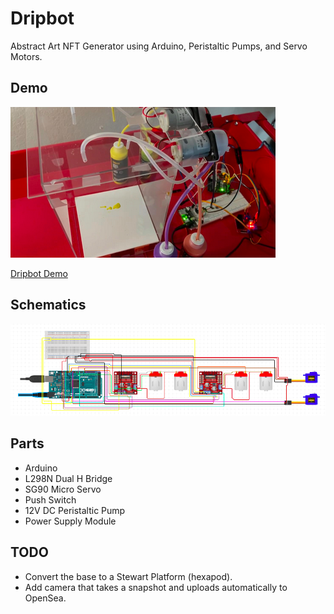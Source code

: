 # Dripbot
Abstract Art NFT Generator using Arduino, Peristaltic Pumps, and Servo Motors.

## Demo
[![Dripbot Demo](https://github.com/ivanbueno/dripbot/blob/main/diagram/demo.png?raw=true "Dripbot Demo")](https://monthly.com/p/2QXjRc)

[Dripbot Demo](https://monthly.com/p/2QXjRc)

## Schematics
![Dripbot Schematics](https://github.com/ivanbueno/dripbot/blob/main/diagram/diagram.png?raw=true "Dripbot Schematics")

## Parts

* Arduino
* L298N Dual H Bridge
* SG90 Micro Servo
* Push Switch
* 12V DC Peristaltic Pump
* Power Supply Module

## TODO

* Convert the base to a Stewart Platform (hexapod).
* Add camera that takes a snapshot and uploads automatically to OpenSea.
